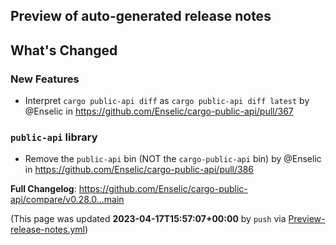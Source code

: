 ## Preview of auto-generated release notes
<!-- Release notes generated using configuration in .github/release.yml at main -->

## What's Changed
### New Features
* Interpret `cargo public-api diff` as `cargo public-api diff latest` by @Enselic in https://github.com/Enselic/cargo-public-api/pull/367
### `public-api` library
* Remove the `public-api` bin (NOT the `cargo-public-api` bin) by @Enselic in https://github.com/Enselic/cargo-public-api/pull/386


**Full Changelog**: https://github.com/Enselic/cargo-public-api/compare/v0.28.0...main


(This page was updated **2023-04-17T15:57:07+00:00** by `push` via [Preview-release-notes.yml](https://github.com/Enselic/cargo-public-api/actions/runs/4723229531))

